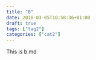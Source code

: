 ```yaml
---
title: "B"
date: 2018-03-05T10:58:36+01:00
draft: true
tags: ["tag2"]
categories: ["cat2"]
---
```

This is b.md
